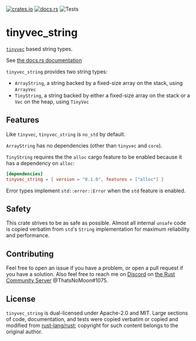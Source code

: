 [![crates.io](https://img.shields.io/crates/v/tinyvec_string.svg)](https://crates.io/crates/tinyvec_string)
[![docs.rs](https://docs.rs/tinyvec_string/badge.svg)](https://docs.rs/tinyvec_string/)
![Tests](https://github.com/ThatsNoMoon/tinyvec_string/workflows/Tests/badge.svg)

# tinyvec_string

[`tinyvec`](https://github.com/Lokathor/tinyvec) based string types.

See [the docs.rs documentation](https://docs.rs/tinyvec_string/)

`tinyvec_string` provides two string types:
* `ArrayString`, a string backed by a fixed-size array on the stack,
  using `ArrayVec`
* `TinyString`, a string backed by either a fixed-size array on the stack
  or a `Vec` on the heap, using `TinyVec`

## Features

Like `tinyvec`, `tinyvec_string` is `no_std` by default.

`ArrayString` has no dependencies (other than `tinyvec` and `core`).

`TinyString` requires the the `alloc` cargo feature to be enabled because
it has a dependency on `alloc`:

```toml
[dependencies]
tinyvec_string = { version = "0.1.0", features = ["alloc"] }
```

Error types implement `std::error::Error` when the `std` feature is
enabled.

## Safety

This crate strives to be as safe as possible. Almost all internal `unsafe`
code is copied verbatim from `std`'s `String` implementation for maximum
reliability and performance.

## Contributing

Feel free to open an issue if you have a problem, or open a pull request if you
have a solution. Also feel free to reach me on [Discord](https://discord.com)
on [the Rust Community Server](https://discord.gg/aVESxV8) @ThatsNoMoon#1075.

## License

`tinyvec_string` is dual-licensed under Apache-2.0 and MIT. Large sections of
code, documentation, and tests were copied verbatim or copied and modified from
[rust-lang/rust](https://github.com/rust-lang/rust); copyright for such content
belongs to the original author.
